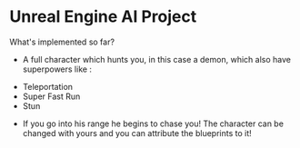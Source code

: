 # Unreal Engine AI Project
What's implemented so far?
- A full character which hunts you, in this case a demon, which also have superpowers like :
* Teleportation
* Super Fast Run
* Stun
- If you go into his range he begins to chase you! 
The character can be changed with yours and you can attribute the blueprints to it!
